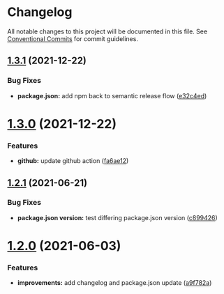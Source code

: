 # Changelog

All notable changes to this project will be documented in this file. See
[Conventional Commits](https://conventionalcommits.org) for commit guidelines.

## [1.3.1](https://github.com/marlondc/semantic-release-poc/compare/v1.3.0...v1.3.1) (2021-12-22)


### Bug Fixes

* **package.json:** add npm back to semantic release flow ([e32c4ed](https://github.com/marlondc/semantic-release-poc/commit/e32c4ed948d22b2893373fd421cc2b75e5066696))

# [1.3.0](https://github.com/marlondc/semantic-release-poc/compare/v1.2.1...v1.3.0) (2021-12-22)


### Features

* **github:** update github action ([fa6ae12](https://github.com/marlondc/semantic-release-poc/commit/fa6ae1204d8f16aa32bdba6b71946903ae3bdd62))

## [1.2.1](https://github.com/marlondc/semantic-release-poc/compare/v1.2.0...v1.2.1) (2021-06-21)


### Bug Fixes

* **package.json version:** test differing package.json version ([c899426](https://github.com/marlondc/semantic-release-poc/commit/c899426a9829c15d59305dc8bbb7bb57690df421))

# [1.2.0](https://github.com/marlondc/semantic-release-poc/compare/v1.1.0...v1.2.0) (2021-06-03)


### Features

* **improvements:** add changelog and package.json update ([a9f782a](https://github.com/marlondc/semantic-release-poc/commit/a9f782aa30fc73285886cffee74c09d2e72571d0))
